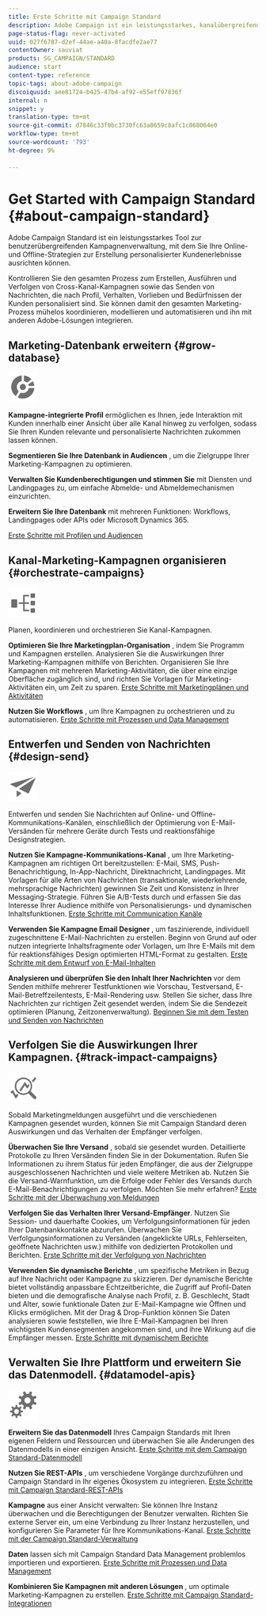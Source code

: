 ```yaml
---
title: Erste Schritte mit Campaign Standard
description: Adobe Campaign ist ein leistungsstarkes, kanalübergreifendes Tool zur Kampagnenverwaltung, das es Ihnen ermöglicht, Online- und Offline-Strategien zu kombinieren, um personalisierte Kundenerlebnisse bereitzustellen.
page-status-flag: never-activated
uuid: 027f6787-d2ef-44ae-a40a-8facdfe2ae77
contentOwner: sauviat
products: SG_CAMPAIGN/STANDARD
audience: start
content-type: reference
topic-tags: about-adobe-campaign
discoiquuid: aee81724-b425-47b4-af92-e55eff97836f
internal: n
snippet: y
translation-type: tm+mt
source-git-commit: d7846c33f0bc3730fc63a8659c8afc1c868064e0
workflow-type: tm+mt
source-wordcount: '793'
ht-degree: 9%

---
```



# Get Started with Campaign Standard {#about-campaign-standard}

Adobe Campaign Standard ist ein leistungsstarkes Tool zur benutzerübergreifenden Kampagnenverwaltung, mit dem Sie Ihre Online- und Offline-Strategien zur Erstellung personalisierter Kundenerlebnisse ausrichten können.

Kontrollieren Sie den gesamten Prozess zum Erstellen, Ausführen und Verfolgen von Cross-Kanal-Kampagnen sowie das Senden von Nachrichten, die nach Profil, Verhalten, Vorlieben und Bedürfnissen der Kunden personalisiert sind. Sie können damit den gesamten Marketing-Prozess mühelos koordinieren, modellieren und automatisieren und ihn mit anderen Adobe-Lösungen integrieren.

## Marketing-Datenbank erweitern {#grow-database}

<img width="60px" alt="Bedingungen" src="assets/icon_segment.svg"/>

**Kampagne-integrierte Profil** ermöglichen es Ihnen, jede Interaktion mit Kunden innerhalb einer Ansicht über alle Kanal hinweg zu verfolgen, sodass Sie Ihren Kunden relevante und personalisierte Nachrichten zukommen lassen können.

**Segmentieren Sie Ihre Datenbank in Audiencen** , um die Zielgruppe Ihrer Marketing-Kampagnen zu optimieren.

**Verwalten Sie Kundenberechtigungen und stimmen Sie** mit Diensten und Landingpages zu, um einfache Abmelde- und Abmeldemechanismen einzurichten.

**Erweitern Sie Ihre Datenbank** mit mehreren Funktionen: Workflows, Landingpages oder APIs oder Microsoft Dynamics 365.

[Erste Schritte mit Profilen und Audiencen](../../audiences/using/get-started-profiles-and-audiences.md)

## Kanal-Marketing-Kampagnen organisieren {#orchestrate-campaigns}

<img width="60px" alt="Bedingungen" src="assets/icon_workflows.svg"/>

Planen, koordinieren und orchestrieren Sie Kanal-Kampagnen.

**Optimieren Sie Ihre Marketingplan-Organisation** , indem Sie Programm und Kampagnen erstellen. Analysieren Sie die Auswirkungen Ihrer Marketing-Kampagnen mithilfe von Berichten. Organisieren Sie Ihre Kampagnen mit mehreren Marketing-Aktivitäten, die über eine einzige Oberfläche zugänglich sind, und richten Sie Vorlagen für Marketing-Aktivitäten ein, um Zeit zu sparen. [Erste Schritte mit Marketingplänen und Aktivitäten](../../start/using/programs-and-campaigns.md)

**Nutzen Sie Workflows** , um Ihre Kampagnen zu orchestrieren und zu automatisieren. [Erste Schritte mit Prozessen und Data Management](../../automating/using/get-started-workflows.md)

## Entwerfen und Senden von Nachrichten {#design-send}

<img width="60px" alt="Bedingungen" src="assets/icon_send.svg"/>

Entwerfen und senden Sie Nachrichten auf Online- und Offline-Kommunikations-Kanälen, einschließlich der Optimierung von E-Mail-Versänden für mehrere Geräte durch Tests und reaktionsfähige Designstrategien.

**Nutzen Sie Kampagne-Kommunikations-Kanal** , um Ihre Marketing-Kampagnen am richtigen Ort bereitzustellen: E-Mail, SMS, Push-Benachrichtigung, In-App-Nachricht, Direktnachricht, Landingpages. Mit Vorlagen für alle Arten von Nachrichten (transaktionale, wiederkehrende, mehrsprachige Nachrichten) gewinnen Sie Zeit und Konsistenz in Ihrer Messaging-Strategie. Führen Sie A/B-Tests durch und erfassen Sie das Interesse Ihrer Audience mithilfe von Personalisierungs- und dynamischen Inhaltsfunktionen. [Erste Schritte mit Communication Kanäle](../../channels/using/get-started-communication-channels.md)

**Verwenden Sie Kampagne Email Designer** , um faszinierende, individuell zugeschnittene E-Mail-Nachrichten zu erstellen. Beginn von Grund auf oder nutzen integrierte Inhaltsfragmente oder Vorlagen, um Ihre E-Mails mit dem für reaktionsfähiges Design optimierten HTML-Format zu gestalten. [Erste Schritte mit dem Entwurf von E-Mail-Inhalten](../../designing/using/designing-content-in-adobe-campaign.md)

**Analysieren und überprüfen Sie den Inhalt Ihrer Nachrichten** vor dem Senden mithilfe mehrerer Testfunktionen wie Vorschau, Testversand, E-Mail-Betreffzeilentests, E-Mail-Rendering usw. Stellen Sie sicher, dass Ihre Nachrichten zur richtigen Zeit gesendet werden, indem Sie die Sendezeit optimieren (Planung, Zeitzonenverwaltung). [Beginnen Sie mit dem Testen und Senden von Nachrichten](../../sending/using/get-started-sending-messages.md)

## Verfolgen Sie die Auswirkungen Ihrer Kampagnen. {#track-impact-campaigns}

<img width="60px" alt="Bedingungen" src="assets/icon_report.svg"/>

Sobald Marketingmeldungen ausgeführt und die verschiedenen Kampagnen gesendet wurden, können Sie mit Campaign Standard deren Auswirkungen und das Verhalten der Empfänger verfolgen.

**Überwachen Sie Ihre Versand** , sobald sie gesendet wurden. Detaillierte Protokolle zu Ihren Versänden finden Sie in der Dokumentation. Rufen Sie Informationen zu ihrem Status für jeden Empfänger, die aus der Zielgruppe ausgeschlossenen Nachrichten und viele weitere Metriken ab.
Nutzen Sie die Versand-Warnfunktion, um die Erfolge oder Fehler des Versands durch E-Mail-Benachrichtigungen zu verfolgen. Möchten Sie mehr erfahren? [Erste Schritte mit der Überwachung von Meldungen](../../sending/using/monitoring-a-delivery.md)

**Verfolgen Sie das Verhalten Ihrer Versand-Empfänger**. Nutzen Sie Session- und dauerhafte Cookies, um Verfolgungsinformationen für jeden Ihrer Datenbankkontakte abzurufen. Überwachen Sie Verfolgungsinformationen zu Versänden (angeklickte URLs, Fehlerseiten, geöffnete Nachrichten usw.) mithilfe von dedizierten Protokollen und Berichten. [Erste Schritte mit der Verfolgung von Nachrichten](../../sending/using/tracking-messages.md)

**Verwenden Sie dynamische Berichte** , um spezifische Metriken in Bezug auf Ihre Nachricht oder Kampagne zu skizzieren. Der dynamische Berichte bietet vollständig anpassbare Echtzeitberichte, die Zugriff auf Profil-Daten bieten und die demografische Analyse nach Profil, z. B. Geschlecht, Stadt und Alter, sowie funktionale Daten zur E-Mail-Kampagne wie Öffnen und Klicks ermöglichen. Mit der Drag &amp; Drop-Funktion können Sie Daten analysieren sowie feststellen, wie Ihre E-Mail-Kampagnen bei Ihren wichtigsten Kundensegmenten angekommen sind, und ihre Wirkung auf die Empfänger messen. [Erste Schritte mit dynamischem Berichte](../../reporting/using/about-dynamic-reports.md)

## Verwalten Sie Ihre Plattform und erweitern Sie das Datenmodell. {#datamodel-apis}

<img width="60px" alt="Bedingungen" src="assets/icon_admin.svg"/>

**Erweitern Sie das Datenmodell** Ihres Campaign Standards mit Ihren eigenen Feldern und Ressourcen und überwachen Sie alle Änderungen des Datenmodells in einer einzigen Ansicht. [Erste Schritte mit dem Campaign Standard-Datenmodell](../../developing/using/get-started-data-model.md)

**Nutzen Sie REST-APIs** , um verschiedene Vorgänge durchzuführen und Campaign Standard in Ihr eigenes Ökosystem zu integrieren. [Erste Schritte mit Campaign Standard-REST-APIs](../../api/using/get-started-apis.md)

**Kampagne** aus einer Ansicht verwalten: Sie können Ihre Instanz überwachen und die Berechtigungen der Benutzer verwalten. Richten Sie externe Server ein, um eine Verbindung zu Ihrer Instanz herzustellen, und konfigurieren Sie Parameter für Ihre Kommunikations-Kanal. [Erste Schritte mit der Campaign Standard-Verwaltung](../../administration/using/get-started-campaign-administration.md)

**Daten** lassen sich mit Campaign Standard Data Management problemlos importieren und exportieren. [Erste Schritte mit Prozessen und Data Management](../../automating/using/get-started-workflows.md)

**Kombinieren Sie Kampagnen mit anderen Lösungen** , um optimale Marketing-Kampagnen zu erstellen. [Erste Schritte mit Campaign Standard-Integrationen](../../integrating/using/get-started-campaign-integrations.md)
